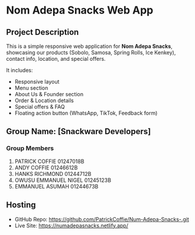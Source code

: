 # Nom Adepa Snacks Web App

## Project Description
This is a simple responsive web application for **Nom Adepa Snacks**, showcasing our products (Sobolo, Samosa, Spring Rolls, Ice Kenkey), contact info, location, and special offers.  

It includes:
- Responsive layout
- Menu section
- About Us & Founder section
- Order & Location details
- Special offers & FAQ
- Floating action button (WhatsApp, TikTok, Feedback form)

## Group Name: [Snackware Developers]

### Group Members
1. PATRICK COFFIE    01247018B
2. ANDY COFFIE       01246612B  
3. HANKS RICHMOND    01244712B
4. OWUSU EMMANUEL NIGEL 01245123B  
5. EMMANUEL ASUMAH    01244673B

## Hosting
- GitHub Repo: https://github.com/PatrickCoffie/Num-Adepa-Snacks-.git  
- Live Site: https://numadepasnacks.netlify.app/ 

